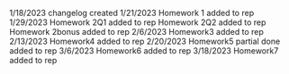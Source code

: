 1/18/2023
changelog created
1/21/2023
Homework 1 added to rep
1/29/2023
Homework 2Q1 added to rep
Homework 2Q2 added to rep
Homework 2bonus added to rep
2/6/2023
Homework3 added to rep
2/13/2023
Homework4 added to rep
2/20/2023
Homework5 partial done added to rep
3/6/2023
Homework6 added to rep
3/18/2023
Homework7 added to rep
